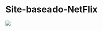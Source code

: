 <h1 aligh='center'>Site-baseado-NetFlix</h1>
</hr>
<p aligh='center'>
<img src="http://img.shields.io/static/v1?label=STATUS&message=EM%20DESENVOLVIMENTO&color=GREEN&style=for-the-badge"/>
</p>
